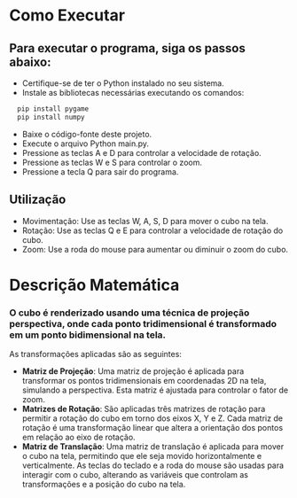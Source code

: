 # Como Executar
## Para executar o programa, siga os passos abaixo:

- Certifique-se de ter o Python instalado no seu sistema.
- Instale as bibliotecas necessárias executando os comandos:
```python
  pip install pygame
  pip install numpy
```
- Baixe o código-fonte deste projeto.
- Execute o arquivo Python main.py.
- Pressione as teclas A e D para controlar a velocidade de rotação.
- Pressione as teclas W e S para controlar o zoom.
- Pressione a tecla Q para sair do programa.

## Utilização
- Movimentação: Use as teclas W, A, S, D para mover o cubo na tela.
- Rotação: Use as teclas Q e E para controlar a velocidade de rotação do cubo.
- Zoom: Use a roda do mouse para aumentar ou diminuir o zoom do cubo.
  
# Descrição Matemática
### O cubo é renderizado usando uma técnica de projeção perspectiva, onde cada ponto tridimensional é transformado em um ponto bidimensional na tela.

As transformações aplicadas são as seguintes:

- **Matriz de Projeção**: Uma matriz de projeção é aplicada para transformar os pontos tridimensionais em coordenadas 2D na tela, simulando a perspectiva. Esta matriz é ajustada para controlar o fator de zoom.
- **Matrizes de Rotação**: São aplicadas três matrizes de rotação para permitir a rotação do cubo em torno dos eixos X, Y e Z. Cada matriz de rotação é uma transformação linear que altera a orientação dos pontos em relação ao eixo de rotação.
- **Matriz de Translação**: Uma matriz de translação é aplicada para mover o cubo na tela, permitindo que ele seja movido horizontalmente e verticalmente.
As teclas do teclado e a roda do mouse são usadas para interagir com o cubo, alterando as variáveis que controlam as transformações e a posição do cubo na tela.
